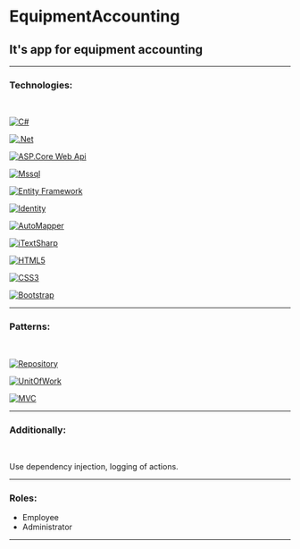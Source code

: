 # EquipmentAccounting


## It's app for equipment accounting

***

### Technologies:

<br>

[![C#](https://img.shields.io/badge/-Sharp-090909?style=for-the-badge&logo=C&logoColor=E5D3FF)]()

[![.Net](https://img.shields.io/badge/-.Net-090909?style=for-the-badge&logo=.net&logoColor=E5D3FF)]()

[![ASP.Core Web Api](https://img.shields.io/badge/-Api-090909?style=for-the-badge&logo=Api&logoColor=27A0D9)]()

[![Mssql](https://img.shields.io/badge/-Mssql-090909?style=for-the-badge&logo=Mssql&logoColor=007BB6)]()

[![Entity Framework](https://img.shields.io/badge/-EntityFramework-090909?style=for-the-badge&logo=EntityFramework&logoColor=007BB6)]()

[![Identity](https://img.shields.io/badge/-Identity-090909?style=for-the-badge&logo=Identity&logoColor=007BB6)]()

[![AutoMapper](https://img.shields.io/badge/-AutoMapper-090909?style=for-the-badge&logo=AutoMapper&logoColor=007BB6)]()

[![iTextSharp](https://img.shields.io/badge/-iTextSharp-090909?style=for-the-badge&logo=iTextSharp&logoColor=007BB6)]()

[![HTML5](https://img.shields.io/badge/-HTML5-090909?style=for-the-badge&logo=HTML5&logoColor=007BB6)]()

[![CSS3](https://img.shields.io/badge/-CSS3-090909?style=for-the-badge&logo=CSS3&logoColor=007BB6)]()

[![Bootstrap](https://img.shields.io/badge/-Bootstrap-090909?style=for-the-badge&logo=Bootstrap&logoColor=007BB6)]()

***

### Patterns:

<br>

[![Repository](https://img.shields.io/badge/-Repository-090909?style=for-the-badge&logo=Repository&logoColor=007BB6)]()

[![UnitOfWork](https://img.shields.io/badge/-UnitOfWork-090909?style=for-the-badge&logo=UnitOfWork&logoColor=007BB6)]()

[![MVC](https://img.shields.io/badge/-MVC-090909?style=for-the-badge&logo=MVC&logoColor=007BB6)]()

***

### Additionally:

<br>

Use dependency injection, logging of actions.

***

### Roles:
*  Employee
*  Administrator

***
